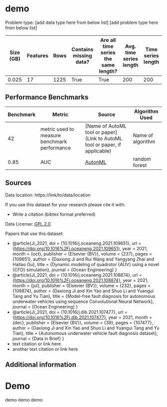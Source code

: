 # demo

Problem type: [add data type here from below list] [add problem type here from below list]

| Size (GB) | Features | Rows | Contains missing data? | Are all time series the same length? | Avg. time series length | Time series length |
| --------- | -------- | ---- | ---------------------- | ------------------------------------ | ----------------------- | ------------------ |
| 0.025     | 17       | 1225 | True                   | True                                 | 200                     | 200                |

## Performance Benchmarks

| Benchmark | Metric                                       | Source                                                                      | Algorithm Used    |
| --------- | -------------------------------------------- | --------------------------------------------------------------------------- | ----------------- |
| 42        | metric used to measure benchmark performance | [Name of AutoML tool or paper](Link to AutoML tool or paper, if applicable) | Name of algorithm |
| 0.85      | AUC                                          | [AutonML](autonml.readthedocs.io)                                           | random forest     |
## Sources

Data location: https://link/to/data/location

If you use this dataset for your research please cite it with:

- Write a citation (bibtex format preferred)

Data License: [GPL 2.0](https://www.gnu.org/licenses/old-licenses/gpl-2.0.en.html)

Papers that use this dataset:

- @article{Ji_2021, doi = {10.1016/j.oceaneng.2021.109651}, url = {https://doi.org/10.1016%2Fj.oceaneng.2021.109651}, year = 2021, month = {oct}, publisher = {Elsevier {BV}}, volume = {237}, pages = {109651}, author = {Daxiong Ji and Rui Wang and Yangyang Zhai and Haitao Gu}, title = {Dynamic modeling of quadrotor {AUV} using a novel {CFD} simulation}, journal = {Ocean Engineering} }
- @article{Ji_2021, doi = {10.1016/j.oceaneng.2021.108874}, url = {https://doi.org/10.1016%2Fj.oceaneng.2021.108874}, year = 2021, month = {jul}, publisher = {Elsevier {BV}}, volume = {232}, pages = {108874}, author = {Daxiong Ji and Xin Yao and Shuo Li and Yuangui Tang and Yu Tian}, title = {Model-free fault diagnosis for autonomous underwater vehicles using sequence Convolutional Neural Network}, journal = {Ocean Engineering} }
- @article{Ji_2021, doi = {10.1016/j.dib.2021.107477}, url = {https://doi.org/10.1016%2Fj.dib.2021.107477}, year = 2021, month = {dec}, publisher = {Elsevier {BV}}, volume = {39}, pages = {107477}, author = {Daxiong Ji and Xin Yao and Shuo Li and Yuangui Tang and Yu Tian}, title = {Autonomous underwater vehicle fault diagnosis dataset}, journal = {Data in Brief} }
- text citation or link here
- another text citation or link here

## Additional information
# Demo
demo demo demo